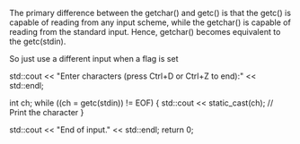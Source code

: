 The primary difference between the getchar() and getc() is that the getc() is capable of reading from any input scheme, while the getchar() is capable of reading from the standard input. Hence, getchar() becomes equivalent to the getc(stdin).

So just use a different input when a flag is set

std::cout << "Enter characters (press Ctrl+D or Ctrl+Z to end):" << std::endl;

int ch;
while ((ch = getc(stdin)) != EOF) {
std::cout << static_cast<char>(ch); // Print the character
}

std::cout << "End of input." << std::endl;
return 0;
